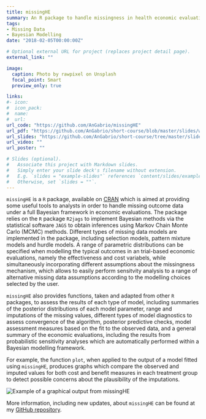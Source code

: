 ```yaml
---
title: missingHE 
summary: An R package to handle missingness in health economic evaluations
tags:
- Missing Data
- Bayesian Modelling
date: "2018-02-05T00:00:00Z"

# Optional external URL for project (replaces project detail page).
external_link: ""

image:
  caption: Photo by rawpixel on Unsplash
  focal_point: Smart
  preview_only: true

links:
#- icon: 
#  icon_pack: 
#  name: 
#  url: 
url_code: "https://github.com/AnGabrio/missingHE"
url_pdf: "https://github.com/AnGabrio/short-course/blob/master/slides/workshop-knitr.pdf"
url_slides: "https://github.com/AnGabrio/short-course/tree/master/slides"
url_video: ""
url_poster: ""

# Slides (optional).
#   Associate this project with Markdown slides.
#   Simply enter your slide deck's filename without extension.
#   E.g. `slides = "example-slides"` references `content/slides/example-slides.md`.
#   Otherwise, set `slides = ""`.
---
```


`missingHE` is a `R` package, available on [CRAN](https://cran.r-project.org/web/packages/missingHE/) which is aimed at providing some useful tools to analysts in order to handle missing outcome data under a full Bayesian framework in economic evaluations. 
The package relies on the `R` package `R2jags` to implement Bayesian methods via the statistical software `JAGS` to obtain inferences using Markov Chain Monte Carlo (MCMC) methods.
Different types of missing data models are implemented in the package, including selection models, pattern mixture models and hurdle models. A range of parametric distributions can be specified when modelling the typical 
outcomes in an trial-based economic evaluations, namely the effectiveness and cost variabels, while simultaneously incorporating different assumptions about the missingness mechanism, which allows to easily perform 
sensitvity analysis to a range of alternative missing data assumptions according to the modelling choices selected by the user.

`missingHE` also provides functions, taken and adapted from other `R` packages, to assess the results of each type of model, including summaries of the posterior distributions of each model parameter,
range and imputations of the missing values, different types of model diagnostics to assess convergence of the algorithm, posterior predictive checks, model assessment measures based on the fit to the observed data,
and a general summary of the economic evaluations, including the results from probabilistic sensitivity analyses which are automatically performed within a Bayesian modelling framework.    

For example, the function `plot`, when applied to the output of a model fitted using `missingHE`, produces graphs which compare the observed and imputed values for both cost and benefit measures in each treatment group to detect possible concerns about the plausibility of the imputations. 

![Example of a graphical output from missingHE](/media/imputed.jpg)

More information, including new updates, about `missingHE` can be found at my [GitHub repository](https://github.com/AnGabrio/missingHE). 








